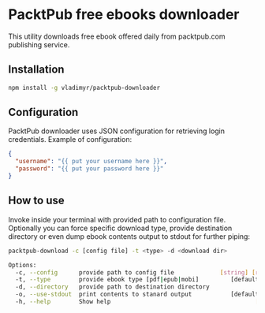 PacktPub free ebooks downloader
===============================

This utility downloads free ebook offered daily from packtpub.com
publishing service.

## Installation

```bash    
npm install -g vladimyr/packtpub-downloader
```

## Configuration

PacktPub downloader uses JSON configuration for retrieving login 
credentials. Example of configuration:

```json
{
  "username": "{{ put your username here }}",
  "password": "{{ put your password here }}"
}        
```


## How to use

Invoke inside your terminal with provided path to configuration file.
Optionally you can force specific download type, provide destination directory
or even dump ebook contents output to stdout for further piping:

```bash
packtpub-download -c [config file] -t <type> -d <download dir>

Options:
  -c, --config      provide path to config file             [string] [required]
  -t, --type        provide ebook type [pdf|epub|mobi]         [default: "pdf"]
  -d, --directory   provide path to destination directory              [string]
  -o, --use-stdout  print contents to stanard output           [default: false]
  -h, --help        Show help                                         [boolean]
```
